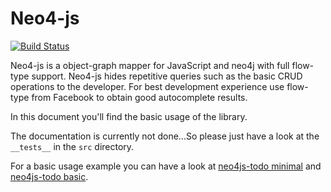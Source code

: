 # Neo4-js

[![Build Status](https://travis-ci.org/JanPeter/neo4js.svg?branch=master)](https://travis-ci.org/JanPeter/neo4js)

Neo4-js is a object-graph mapper for JavaScript and neo4j with full flow-type support. Neo4-js hides repetitive queries such as the basic CRUD operations to the developer. For best development experience use flow-type from Facebook to obtain good autocomplete results.

In this document you'll find the basic usage of the library.

The documentation is currently not done...So please just have a look at the `__tests__` in the `src` directory.

For a basic usage example you can have a look at [neo4js-todo minimal](https://github.com/JanPeter/neo4js-todo/tree/minimal) and [neo4js-todo basic](https://github.com/JanPeter/neo4js-todo/tree/autocomplete).
